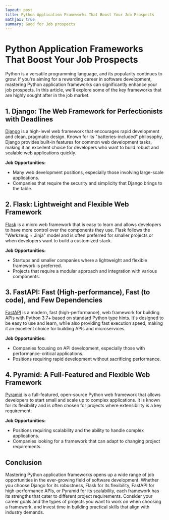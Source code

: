 ```yaml
---
layout: post
title: Python Application Frameworks That Boost Your Job Prospects
mathjax: true
summary: Good for Job prospects
---
```


# Python Application Frameworks That Boost Your Job Prospects

Python is a versatile programming language, and its popularity continues to grow. If you're aiming for a rewarding career in software development, mastering Python application frameworks can significantly enhance your job prospects. In this article, we'll explore some of the key frameworks that are highly sought after in the job market.

## 1. **Django: The Web Framework for Perfectionists with Deadlines**

[Django](https://www.djangoproject.com/) is a high-level web framework that encourages rapid development and clean, pragmatic design. Known for its "batteries-included" philosophy, Django provides built-in features for common web development tasks, making it an excellent choice for developers who want to build robust and scalable web applications quickly.

**Job Opportunities:**
- Many web development positions, especially those involving large-scale applications.
- Companies that require the security and simplicity that Django brings to the table.

## 2. **Flask: Lightweight and Flexible Web Framework**

[Flask](https://flask.palletsprojects.com/) is a micro web framework that is easy to learn and allows developers to have more control over the components they use. Flask follows the "Werkzeug + Jinja" model and is often preferred for smaller projects or when developers want to build a customized stack.

**Job Opportunities:**
- Startups and smaller companies where a lightweight and flexible framework is preferred.
- Projects that require a modular approach and integration with various components.

## 3. **FastAPI: Fast (High-performance), Fast (to code), and Few Dependencies**

[FastAPI](https://fastapi.tiangolo.com/) is a modern, fast (high-performance), web framework for building APIs with Python 3.7+ based on standard Python type hints. It's designed to be easy to use and learn, while also providing fast execution speed, making it an excellent choice for building APIs and microservices.

**Job Opportunities:**
- Companies focusing on API development, especially those with performance-critical applications.
- Positions requiring rapid development without sacrificing performance.

## 4. **Pyramid: A Full-Featured and Flexible Web Framework**

[Pyramid](https://trypyramid.com/) is a full-featured, open-source Python web framework that allows developers to start small and scale up to complex applications. It is known for its flexibility and is often chosen for projects where extensibility is a key requirement.

**Job Opportunities:**
- Positions requiring scalability and the ability to handle complex applications.
- Companies looking for a framework that can adapt to changing project requirements.

## Conclusion

Mastering Python application frameworks opens up a wide range of job opportunities in the ever-growing field of software development. Whether you choose Django for its robustness, Flask for its flexibility, FastAPI for high-performance APIs, or Pyramid for its scalability, each framework has its strengths that cater to different project requirements. Consider your career goals and the types of projects you want to work on when choosing a framework, and invest time in building practical skills that align with industry demands.
